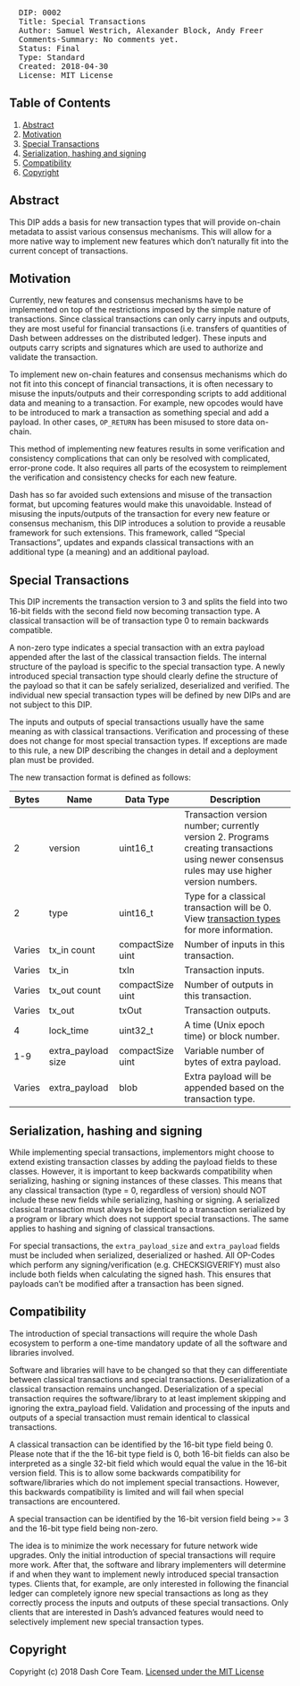 <pre>
  DIP: 0002
  Title: Special Transactions
  Author: Samuel Westrich, Alexander Block, Andy Freer
  Comments-Summary: No comments yet.
  Status: Final
  Type: Standard
  Created: 2018-04-30
  License: MIT License
</pre>

## Table of Contents

1.  [Abstract](#abstract)
2.  [Motivation](#motivation)
3.  [Special Transactions](#special-transactions)
4.  [Serialization, hashing and signing](#serialization-hashing-and-signing)
5.  [Compatibility](#compatibility)
6.  [Copyright](#copyright)

## Abstract

This DIP adds a basis for new transaction types that will provide on-chain metadata to assist various consensus mechanisms. This will allow for a more native way to implement new features which don’t naturally fit into the current concept of transactions.


## Motivation

Currently, new features and consensus mechanisms have to be implemented on top of the restrictions imposed by the simple nature of transactions. Since classical transactions can only carry inputs and outputs, they are most useful for financial transactions (i.e. transfers of quantities of Dash between addresses on the distributed ledger). These inputs and outputs carry scripts and signatures which are used to authorize and validate the transaction.

To implement new on-chain features and consensus mechanisms which do not fit into this concept of financial transactions, it is often necessary to misuse the inputs/outputs and their corresponding scripts to add additional data and meaning to a transaction. For example, new opcodes would have to be introduced to mark a transaction as something special and add a payload. In other cases, `OP_RETURN` has been misused to store data on-chain.

This method of implementing new features results in some verification and consistency complications that can only be resolved with complicated, error-prone code. It also requires all parts of the ecosystem to reimplement the verification and consistency checks for each new feature.

Dash has so far avoided such extensions and misuse of the transaction format, but upcoming features would make this unavoidable. Instead of misusing the inputs/outputs of the transaction for every new feature or consensus mechanism, this DIP introduces a solution to provide a reusable framework for such extensions. This framework, called “Special Transactions”, updates and expands classical transactions with an additional type (a meaning) and an additional payload.


## Special Transactions

This DIP increments the transaction version to 3 and splits the field into two 16-bit fields with the second field now becoming transaction type. A classical transaction will be of transaction type 0 to remain backwards compatible.

A non-zero type indicates a special transaction with an extra payload appended after the last of the classical transaction fields. The internal structure of the payload is specific to the special transaction type. A newly introduced special transaction type should clearly define the structure of the payload so that it can be safely serialized, deserialized and verified. The individual new special transaction types will be defined by new DIPs and are not subject to this DIP.

The inputs and outputs of special transactions usually have the same meaning as with classical transactions. Verification and processing of these does not change for most special transaction types. If exceptions are made to this rule, a new DIP describing the changes in detail and a deployment plan must be provided.

The new transaction format is defined as follows:

| Bytes | Name | Data Type | Description |
| ----- | ---- | --------- | ----------- |
| 2 | version | uint16_t | Transaction version number; currently version 2. Programs creating transactions using newer consensus rules may use higher version numbers. |
| 2 | type | uint16_t | Type for a classical transaction will be 0. View [transaction types](dip-0002-special-transactions.md) for more information. |
| Varies | tx_in count | compactSize uint | Number of inputs in this transaction. |
| Varies | tx_in | txIn | Transaction inputs. |
| Varies | tx_out count | compactSize uint | Number of outputs in this transaction. |
| Varies | tx_out | txOut | Transaction outputs. |
| 4 | lock_time | uint32_t | A time (Unix epoch time) or block number. |
| 1-9 | extra_payload size | compactSize uint | Variable number of bytes of extra payload. |
| Varies | extra_payload | blob | Extra payload will be appended based on the transaction type. |


## Serialization, hashing and signing

While implementing special transactions, implementors might choose to extend existing transaction classes by adding the payload
fields to these classes. However, it is important to keep backwards compatibility when serializing, hashing or signing
instances of these classes. This means that any classical transaction (type = 0, regardless of version) should NOT include
these new fields while serializing, hashing or signing. A serialized classical transaction must always be identical
to a transaction serialized by a program or library which does not support special transactions. The same applies to
hashing and signing of classical transactions.

For special transactions, the `extra_payload_size` and `extra_payload` fields must be included when serialized, deserialized or hashed.
All OP-Codes which perform any signing/verification (e.g. CHECKSIGVERIFY) must also include both fields when calculating the signed hash.
This ensures that payloads can’t be modified after a transaction has been signed.


## Compatibility

The introduction of special transactions will require the whole Dash ecosystem to perform a one-time mandatory update of all the software and libraries involved.

Software and libraries will have to be changed so that they can differentiate between classical transactions and special transactions. Deserialization of a classical transaction remains unchanged. Deserialization of a special transaction requires the software/library to at least implement skipping and ignoring the extra_payload field. Validation and processing of the inputs and outputs of a special transaction must remain identical to classical transactions.

A classical transaction can be identified by the 16-bit type field being 0. Please note that if the the 16-bit type field is 0, both 16-bit fields can also be interpreted as a single 32-bit field which would equal the value in the 16-bit version field. This is to allow some backwards compatibility for software/libraries which do not implement special transactions. However, this backwards compatibility is limited and will fail when special transactions are encountered.

A special transaction can be identified by the 16-bit version field being >= 3 and the 16-bit type field being non-zero.

The idea is to minimize the work necessary for future network wide upgrades. Only the initial introduction of special transactions will require more work. After that, the software and library implementers will determine if and when they want to implement newly introduced special transaction types. Clients that, for example, are only interested in following the financial ledger can completely ignore new special transactions as long as they correctly process the inputs and outputs of these special transactions. Only clients that are interested in Dash’s advanced features would need to selectively implement new special transaction types.


## Copyright

Copyright (c) 2018 Dash Core Team. [Licensed under the MIT License](https://opensource.org/licenses/MIT)
